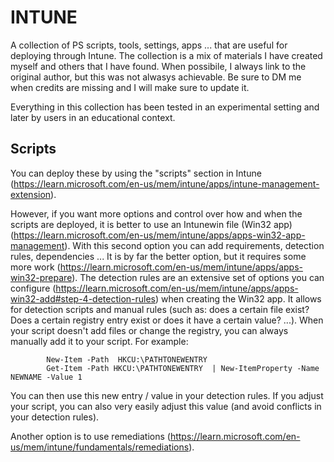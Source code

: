 # INTUNE
A collection of PS scripts, tools, settings, apps ... that are useful for deploying through Intune. The collection is a mix of materials I have created myself and others that I have found. When possibile, I always link to the original author, but this was not alwasys achievable. Be sure to DM me when credits are missing and I will make sure to update it.

Everything in this collection has been tested in an experimental setting and later by users in an educational context.

## Scripts
You can deploy these by using the "scripts" section in Intune (https://learn.microsoft.com/en-us/mem/intune/apps/intune-management-extension).

However, if you want more options and control over how and when the scripts are deployed, it is better to use an Intunewin file (Win32 app)(https://learn.microsoft.com/en-us/mem/intune/apps/apps-win32-app-management). With this second option you can add requirements, detection rules, dependencies ... It is by far the better option, but it requires some more work (https://learn.microsoft.com/en-us/mem/intune/apps/apps-win32-prepare).
The detection rules are an extensive set of options you can configure (https://learn.microsoft.com/en-us/mem/intune/apps/apps-win32-add#step-4-detection-rules) when creating the Win32 app. It allows for detection scripts and manual rules (such as: does a certain file exist? Does a certain registry entry exist or does it have a certain value? ...). When your script doesn't add files or change the registry, you can always manually add it to your script. For example:

            New-Item -Path  HKCU:\PATHTONEWENTRY
            Get-Item -Path HKCU:\PATHTONEWENTRY  | New-ItemProperty -Name NEWNAME -Value 1

You can then use this new entry / value in your detection rules. If you adjust your script, you can also very easily adjust this value (and avoid conflicts in your detection rules).

Another option is to use remediations (https://learn.microsoft.com/en-us/mem/intune/fundamentals/remediations).
